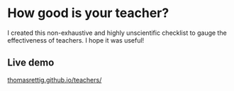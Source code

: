 # How good is your teacher?
I created this non-exhaustive and highly unscientific checklist to gauge the effectiveness of teachers. I hope it was useful!

## Live demo
[thomasrettig.github.io/teachers/](https://thomasrettig.github.io/teachers/)
